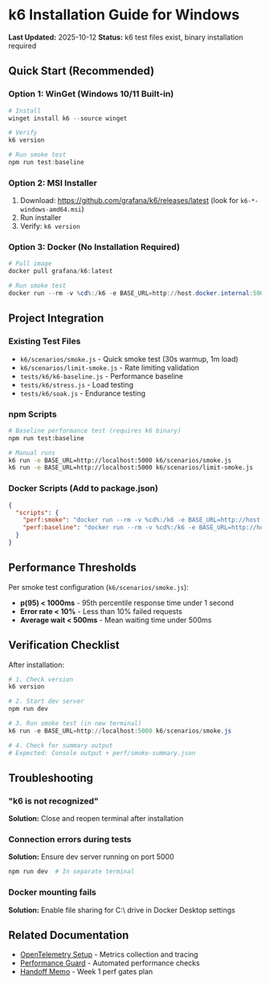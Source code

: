 # k6 Installation Guide for Windows

**Last Updated:** 2025-10-12
**Status:** k6 test files exist, binary installation required

## Quick Start (Recommended)

### Option 1: WinGet (Windows 10/11 Built-in)

```powershell
# Install
winget install k6 --source winget

# Verify
k6 version

# Run smoke test
npm run test:baseline
```

### Option 2: MSI Installer

1. Download: https://github.com/grafana/k6/releases/latest (look for `k6-*-windows-amd64.msi`)
2. Run installer
3. Verify: `k6 version`

### Option 3: Docker (No Installation Required)

```powershell
# Pull image
docker pull grafana/k6:latest

# Run smoke test
docker run --rm -v %cd%:/k6 -e BASE_URL=http://host.docker.internal:5000 grafana/k6 run /k6/k6/scenarios/smoke.js
```

## Project Integration

### Existing Test Files

- `k6/scenarios/smoke.js` - Quick smoke test (30s warmup, 1m load)
- `k6/scenarios/limit-smoke.js` - Rate limiting validation
- `tests/k6/k6-baseline.js` - Performance baseline
- `tests/k6/stress.js` - Load testing
- `tests/k6/soak.js` - Endurance testing

### npm Scripts

```bash
# Baseline performance test (requires k6 binary)
npm run test:baseline

# Manual runs
k6 run -e BASE_URL=http://localhost:5000 k6/scenarios/smoke.js
k6 run -e BASE_URL=http://localhost:5000 k6/scenarios/limit-smoke.js
```

### Docker Scripts (Add to package.json)

```json
{
  "scripts": {
    "perf:smoke": "docker run --rm -v %cd%:/k6 -e BASE_URL=http://host.docker.internal:5000 grafana/k6 run /k6/k6/scenarios/smoke.js",
    "perf:baseline": "docker run --rm -v %cd%:/k6 -e BASE_URL=http://host.docker.internal:5000 -e RATE=5 -e DURATION=2m -e VUS=20 grafana/k6 run /k6/tests/k6/k6-baseline.js"
  }
}
```

## Performance Thresholds

Per smoke test configuration (`k6/scenarios/smoke.js`):

- **p(95) < 1000ms** - 95th percentile response time under 1 second
- **Error rate < 10%** - Less than 10% failed requests
- **Average wait < 500ms** - Mean waiting time under 500ms

## Verification Checklist

After installation:

```powershell
# 1. Check version
k6 version

# 2. Start dev server
npm run dev

# 3. Run smoke test (in new terminal)
k6 run -e BASE_URL=http://localhost:5000 k6/scenarios/smoke.js

# 4. Check for summary output
# Expected: Console output + perf/smoke-summary.json
```

## Troubleshooting

### "k6 is not recognized"

**Solution:** Close and reopen terminal after installation

### Connection errors during tests

**Solution:** Ensure dev server running on port 5000
```bash
npm run dev  # In separate terminal
```

### Docker mounting fails

**Solution:** Enable file sharing for C:\ drive in Docker Desktop settings

## Related Documentation

- [OpenTelemetry Setup](../server/otel.ts) - Metrics collection and tracing
- [Performance Guard](../scripts/performance-guard.mjs) - Automated performance checks
- [Handoff Memo](../HANDOFF_MEMO_2025-10-12.md) - Week 1 perf gates plan
